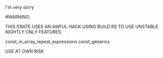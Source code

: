 I'm very sorry 


#WARNING:

THIS CRATE USES AN AWFUL HACK USING BUILD.RS TO USE UNSTABLE NIGHTLY ONLY FEATURES:

const_in_array_repeat_expressions 
const_generics

USE AT OWN RISK
